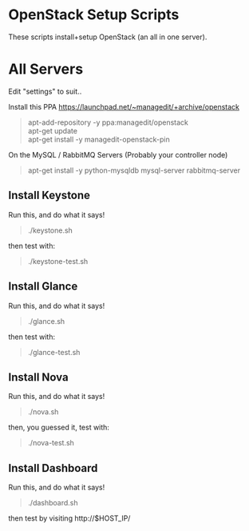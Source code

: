 # OpenStack Setup Scripts

These scripts install+setup OpenStack (an all in one server).

# All Servers

Edit "settings" to suit..

Install this PPA https://launchpad.net/~managedit/+archive/openstack

> apt-add-repository -y ppa:managedit/openstack  
> apt-get update  
> apt-get install -y managedit-openstack-pin  

On the MySQL / RabbitMQ Servers (Probably your controller node)

> apt-get install -y python-mysqldb mysql-server rabbitmq-server

## Install Keystone

Run this, and do what it says!

> ./keystone.sh

then test with:

> ./keystone-test.sh

## Install Glance

Run this, and do what it says!

> ./glance.sh

then test with:

> ./glance-test.sh

## Install Nova

Run this, and do what it says!

> ./nova.sh

then, you guessed it, test with:

> ./nova-test.sh

## Install Dashboard

Run this, and do what it says!

> ./dashboard.sh

then test by visiting http://$HOST_IP/
